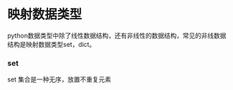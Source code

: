 # 映射数据类型
python数据类型中除了线性数据结构，还有非线性的数据结构，常见的非线数据结构是映射数据类型set，dict。
### set
set 集合是一种无序，放置不重复元素
<!--stackedit_data:
eyJoaXN0b3J5IjpbLTM5NjcyNDUwMyw0MzU0NzM1MTVdfQ==
-->